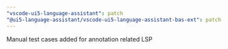 ```yaml
---
"vscode-ui5-language-assistant": patch
"@ui5-language-assistant/vscode-ui5-language-assistant-bas-ext": patch
---
```


Manual test cases added for annotation related LSP
